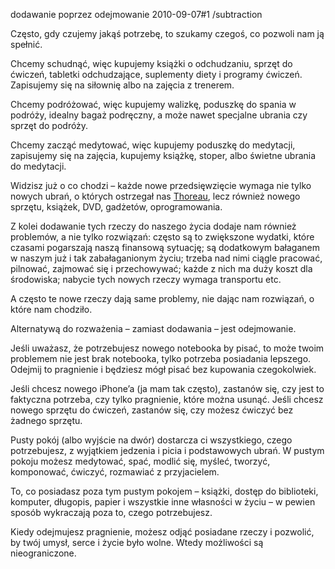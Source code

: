 dodawanie poprzez odejmowanie
2010-09-07#1
/subtraction

Często, gdy czujemy jakąś potrzebę, to szukamy czegoś, co pozwoli nam ją spełnić.

Chcemy schudnąć, więc kupujemy książki o odchudzaniu, sprzęt do ćwiczeń, tabletki odchudzające, suplementy diety i programy ćwiczeń. Zapisujemy się na siłownię albo na zajęcia z trenerem.

Chcemy podróżować, więc kupujemy walizkę, poduszkę do spania w podróży, idealny bagaż podręczny, a może nawet specjalne ubrania czy sprzęt do podróży.

Chcemy zacząć medytować, więc kupujemy poduszkę do medytacji, zapisujemy się na zajęcia, kupujemy książkę, stoper, albo świetne ubrania do medytacji.

Widzisz już o co chodzi &#8211; każde nowe przedsięwzięcie wymaga nie
tylko nowych ubrań, o których ostrzegał nas
[Thoreau](http://www.quotationspage.com/quote/511.html), lecz również nowego sprzętu, książek, DVD, gadżetów, oprogramowania.

Z kolei dodawanie tych rzeczy do naszego życia dodaje nam również problemów, a nie tylko rozwiązań: często są to zwiększone wydatki, które czasami pogarszają naszą finansową sytuację; są dodatkowym bałaganem w naszym już i tak zabałaganionym życiu; trzeba nad nimi ciągle pracować, pilnować, zajmować się i przechowywać; każde z nich ma duży koszt dla środowiska; nabycie tych nowych rzeczy wymaga transportu etc.

A często te nowe rzeczy dają same problemy, nie dając nam rozwiązań, o które nam chodziło.

Alternatywą do rozważenia &#8211; zamiast dodawania &#8211; jest odejmowanie.

Jeśli uważasz, że potrzebujesz nowego notebooka by pisać, to może twoim problemem nie jest brak notebooka, tylko potrzeba posiadania lepszego. Odejmij to pragnienie i będziesz mógł pisać bez kupowania czegokolwiek.

Jeśli chcesz nowego iPhone&#8217;a (ja mam tak często), zastanów się, czy jest to faktyczna potrzeba, czy tylko pragnienie, które można usunąć. Jeśli chcesz nowego sprzętu do ćwiczeń, zastanów się, czy możesz ćwiczyć bez żadnego sprzętu.

Pusty pokój (albo wyjście na dwór) dostarcza ci wszystkiego, czego potrzebujesz, z wyjątkiem jedzenia i picia i podstawowych ubrań. W pustym pokoju możesz medytować, spać, modlić się, myśleć, tworzyć, komponować, ćwiczyć, rozmawiać z przyjacielem.

To, co posiadasz poza tym pustym pokojem &#8211; książki, dostęp do biblioteki, komputer, długopis, papier i wszystkie inne własności w życiu &#8211; w pewien sposób wykraczają poza to, czego potrzebujesz.

Kiedy odejmujesz pragnienie, możesz odjąć posiadane rzeczy i pozwolić, by twój umysł, serce i życie było wolne. Wtedy możliwości są nieograniczone.

